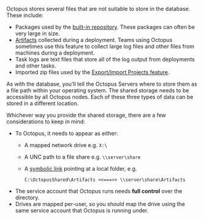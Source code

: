 Octopus stores several files that are not suitable to store in the database. These include:

- Packages used by the [built-in repository](/docs/packaging-applications/package-repositories/built-in-repository/). These packages can often be very large in size.
- [Artifacts](docs/projects/deployment-process/artifacts/) collected during a deployment. Teams using Octopus sometimes use this feature to collect large log files and other files from machines during a deployment.
- Task logs are text files that store all of the log output from deployments and other tasks.
- Imported zip files used by the [Export/Import Projects feature](/docs/projects/export-import/).

As with the database, you'll tell the Octopus Servers where to store them as a file path within your operating system. The shared storage needs to be accessible by all Octopus nodes. Each of these three types of data can be stored in a different location.

Whichever way you provide the shared storage, there are a few considerations to keep in mind:

- To Octopus, it needs to appear as either:
  - A mapped network drive e.g. `X:\`
  - A UNC path to a file share e.g. `\\server\share`
  - A [symbolic link](https://en.wikipedia.org/wiki/Symbolic_link) pointing at a local folder, e.g. 

    `C:\OctopusShared\Artifacts <<===>> \\server\share\Artifacts` 
- The service account that Octopus runs needs **full control** over the directory.
- Drives are mapped per-user, so you should map the drive using the same service account that Octopus is running under.